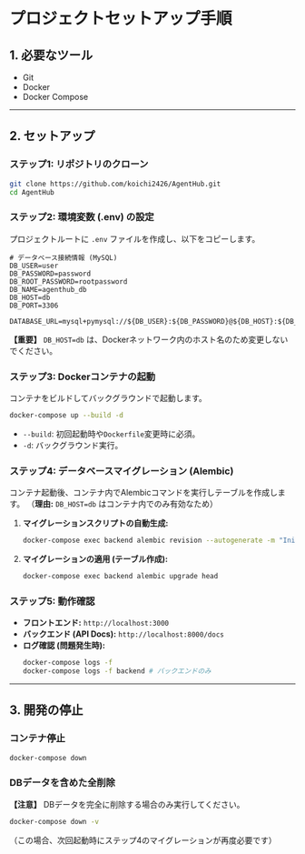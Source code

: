 # プロジェクトセットアップ手順

## 1\. 必要なツール

  * Git
  * Docker
  * Docker Compose

-----

## 2\. セットアップ

### ステップ1: リポジトリのクローン

```bash
git clone https://github.com/koichi2426/AgentHub.git
cd AgentHub
```

### ステップ2: 環境変数 (.env) の設定

プロジェクトルートに `.env` ファイルを作成し、以下をコピーします。

```dotenv
# データベース接続情報 (MySQL)
DB_USER=user
DB_PASSWORD=password
DB_ROOT_PASSWORD=rootpassword
DB_NAME=agenthub_db
DB_HOST=db
DB_PORT=3306

DATABASE_URL=mysql+pymysql://${DB_USER}:${DB_PASSWORD}@${DB_HOST}:${DB_PORT}/${DB_NAME}
```

**【重要】** `DB_HOST=db` は、Dockerネットワーク内のホスト名のため変更しないでください。

### ステップ3: Dockerコンテナの起動

コンテナをビルドしてバックグラウンドで起動します。

```bash
docker-compose up --build -d
```

  * `--build`: 初回起動時や`Dockerfile`変更時に必須。
  * `-d`: バックグラウンド実行。

### ステップ4: データベースマイグレーション (Alembic)

コンテナ起動後、コンテナ内でAlembicコマンドを実行しテーブルを作成します。
（**理由:** `DB_HOST=db` はコンテナ内でのみ有効なため）

1.  **マイグレーションスクリプトの自動生成:**
    ```bash
    docker-compose exec backend alembic revision --autogenerate -m "Initial migration"
    ```
2.  **マイグレーションの適用 (テーブル作成):**
    ```bash
    docker-compose exec backend alembic upgrade head
    ```

### ステップ5: 動作確認

  * **フロントエンド:** `http://localhost:3000`
  * **バックエンド (API Docs):** `http://localhost:8000/docs`
  * **ログ確認 (問題発生時):**
    ```bash
    docker-compose logs -f
    docker-compose logs -f backend # バックエンドのみ
    ```

-----

## 3\. 開発の停止

### コンテナ停止

```bash
docker-compose down
```

### DBデータを含めた全削除

**【注意】** DBデータを完全に削除する場合のみ実行してください。

```bash
docker-compose down -v
```

（この場合、次回起動時にステップ4のマイグレーションが再度必要です）
